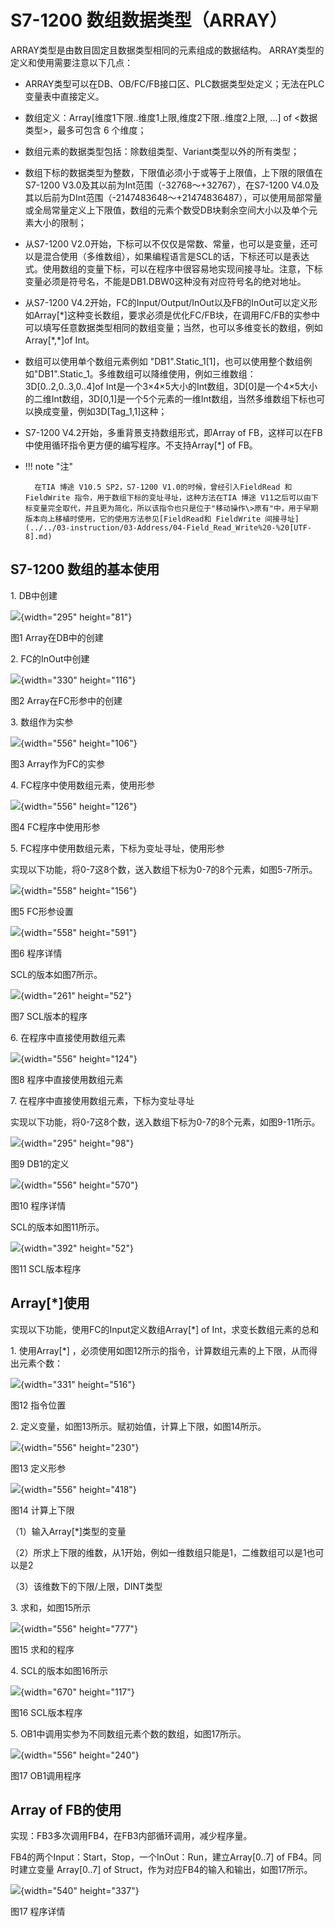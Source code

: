 # S7-1200 数组数据类型（ARRAY）

ARRAY类型是由数目固定且数据类型相同的元素组成的数据结构。
ARRAY类型的定义和使用需要注意以下几点：

-   ARRAY类型可以在DB、OB/FC/FB接口区、PLC数据类型处定义；无法在PLC变量表中直接定义。
-   数组定义：Array\[维度1下限..维度1上限,维度2下限..维度2上限, ...\] of <数据类型\>，最多可包含 6 个维度；
-   数组元素的数据类型包括：除数组类型、Variant类型以外的所有类型；
-   数组下标的数据类型为整数，下限值必须小于或等于上限值，上下限的限值在S7-1200 V3.0及其以前为Int范围（-32768～+32767），在S7-1200
    V4.0及其以后前为DInt范围（-2147483648～+21474836487），可以使用局部常量或全局常量定义上下限值，数组的元素个数受DB块剩余空间大小以及单个元素大小的限制；
-   从S7-1200 V2.0开始，下标可以不仅仅是常数、常量，也可以是变量，还可以是混合使用（多维数组），如果编程语言是SCL的话，下标还可以是表达式。使用数组的变量下标，可以在程序中很容易地实现间接寻址。注意，下标变量必须是符号名，不能是DB1.DBW0这种没有对应符号名的绝对地址。
-   从S7-1200 V4.2开始，FC的Input/Output/InOut以及FB的InOut可以定义形如Array\[\*\]这种变长数组，要求必须是优化FC/FB块，在调用FC/FB的实参中可以填写任意数据类型相同的数组变量；当然，也可以多维变长的数组，例如Array\[\*,\*\]of Int。
-   数组可以使用单个数组元素例如 "DB1".Static_1\[1\]，也可以使用整个数组例如"DB1".Static_1。多维数组可以降维使用，例如三维数组：3D\[0..2,0..3,0..4\]of Int是一个3×4×5大小的Int数组，3D\[0\]是一个4×5大小的二维Int数组，3D\[0,1\]是一个5个元素的一维Int数组，当然多维数组下标也可以换成变量，例如3D\[Tag_1,1\]这种；
-   S7-1200 V4.2开始，多重背景支持数组形式，即Array of FB，这样可以在FB中使用循环指令更方便的编写程序。不支持Array\[\*\] of FB。
-   !!! note "注"

          在TIA 博途 V10.5 SP2，S7-1200 V1.0的时候，曾经引入FieldRead 和 FieldWrite 指令，用于数组下标的变址寻址，这种方法在TIA 博途 V11之后可以由下标变量完全取代，并且更为简化，所以该指令也只是位于"移动操作\>原有"中，用于早期版本向上移植时使用，它的使用方法参见[FieldRead和 FieldWrite 间接寻址](../../03-instruction/03-Address/04-Field_Read_Write%20-%20[UTF-8].md)
 
## S7-1200 数组的基本使用

1\. DB中创建

![](images/4-01.jpg){width="295" height="81"}

图1 Array在DB中的创建

2\. FC的InOut中创建

![](images/4-02.jpg){width="330" height="116"}

图2 Array在FC形参中的创建

3\. 数组作为实参

![](images/4-03.jpg){width="556" height="106"}

图3 Array作为FC的实参

4\. FC程序中使用数组元素，使用形参

![](images/4-04.jpg){width="556" height="126"}

图4 FC程序中使用形参

5\. FC程序中使用数组元素，下标为变址寻址，使用形参

实现以下功能，将0-7这8个数，送入数组下标为0-7的8个元素，如图5-7所示。

![](images/4-05.jpg){width="558" height="156"}

图5 FC形参设置

![](images/4-06.jpg){width="558" height="591"}

图6 程序详情

SCL的版本如图7所示。

![](images/4-07.jpg){width="261" height="52"}

图7 SCL版本的程序

6\. 在程序中直接使用数组元素

![](images/4-08.jpg){width="556" height="124"}

图8 程序中直接使用数组元素

7\. 在程序中直接使用数组元素，下标为变址寻址

实现以下功能，将0-7这8个数，送入数组下标为0-7的8个元素，如图9-11所示。

![](images/4-09.jpg){width="295" height="98"}

图9 DB1的定义

![](images/4-10.jpg){width="556" height="570"}

图10 程序详情

SCL的版本如图11所示。

![](images/4-11.jpg){width="392" height="52"}

图11 SCL版本程序

## Array\[\*\]使用

实现以下功能，使用FC的Input定义数组Array\[\*\] of
Int，求变长数组元素的总和

1\. 使用Array\[\*\]
，必须使用如图12所示的指令，计算数组元素的上下限，从而得出元素个数：

![](images/4-12.jpg){width="331" height="516"}

图12 指令位置

2\. 定义变量，如图13所示。赋初始值，计算上下限，如图14所示。

![](images/4-13.jpg){width="556" height="230"}

图13 定义形参

![](images/4-14.jpg){width="556" height="418"}

图14 计算上下限

（1）输入Array\[\*\]类型的变量

（2）所求上下限的维数，从1开始，例如一维数组只能是1，二维数组可以是1也可以是2

（3）该维数下的下限/上限，DINT类型

3\. 求和，如图15所示

![](images/4-15.jpg){width="556" height="777"}

图15 求和的程序

4\. SCL的版本如图16所示

![](images/4-16.jpg){width="670" height="117"}

图16 SCL版本程序

5\. OB1中调用实参为不同数组元素个数的数组，如图17所示。

![](images/4-18.jpg){width="556" height="240"}

图17 OB1调用程序

## Array of FB的使用

实现：FB3多次调用FB4，在FB3内部循环调用，减少程序量。

FB4的两个Input：Start，Stop，一个InOut：Run，建立Array\[0..7\] of
FB4。同时建立变量 Array\[0..7\] of
Struct，作为对应FB4的输入和输出，如图17所示。

![](images/4-19.jpg){width="540" height="337"}

图17 程序详情
